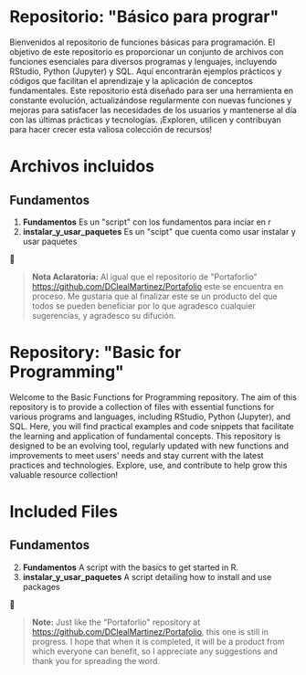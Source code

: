 # Repositorio: "Básico para prograr"


Bienvenidos al repositorio de funciones básicas para programación. El objetivo de este repositorio es proporcionar un conjunto de archivos con funciones esenciales para diversos programas y lenguajes, incluyendo RStudio, Python (Jupyter) y SQL. Aquí encontrarán ejemplos prácticos y códigos que facilitan el aprendizaje y la aplicación de conceptos fundamentales. Este repositorio está diseñado para ser una herramienta en constante evolución, actualizándose regularmente con nuevas funciones y mejoras para satisfacer las necesidades de los usuarios y mantenerse al día con las últimas prácticas y tecnologías. ¡Exploren, utilicen y contribuyan para hacer crecer esta valiosa colección de recursos!

# Archivos incluidos

## Fundamentos

1. **Fundamentos** Es un "script" con los fundamentos para inciar en r
2. **instalar_y_usar_paquetes** Es un "scipt" que cuenta como usar instalar y usar paquetes

🔔 
>**Nota Aclaratoria:**
Al igual que el repositorio de "Portaforlio" https://github.com/DClealMartinez/Portafolio este se encuentra en proceso. Me gustaria que al finalizar este se un producto del que todos se pueden beneficiar por lo que agradesco cualquier sugerencias, y agradesco su difución.

# Repository: "Basic for Programming"
Welcome to the Basic Functions for Programming repository. The aim of this repository is to provide a collection of files with essential functions for various programs and languages, including RStudio, Python (Jupyter), and SQL. Here, you will find practical examples and code snippets that facilitate the learning and application of fundamental concepts. This repository is designed to be an evolving tool, regularly updated with new functions and improvements to meet users' needs and stay current with the latest practices and technologies. Explore, use, and contribute to help grow this valuable resource collection!

# Included Files

## Fundamentos
2.  **Fundamentos** A script with the basics to get started in R.
2. **instalar_y_usar_paquetes**   A script detailing how to install and use packages

🔔
>**Note:**
Just like the "Portaforlio" repository at https://github.com/DClealMartinez/Portafolio, this one is still in progress. I hope that when it is completed, it will be a product from which everyone can benefit, so I appreciate any suggestions and thank you for spreading the word.
